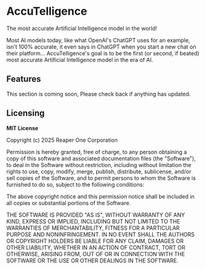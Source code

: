 # AccuTelligence
The most accurate Artificial Intelligence model in the world!

Most AI models today, like what OpenAI's ChatGPT uses for an example, isn't 100% accurate, it even says in ChatGPT when you start a new chat on their platform... AccuTelligence's goal is to be the first (or second, if beated) most accurate Artificial Intelligence model in the era of AI.

## Features
This section is coming soon, Please check back if anything has updated.

## Licensing

**MIT License**

Copyright (c) 2025 Reaper One Corporation

Permission is hereby granted, free of charge, to any person obtaining a copy
of this software and associated documentation files (the "Software"), to deal
in the Software without restriction, including without limitation the rights
to use, copy, modify, merge, publish, distribute, sublicense, and/or sell
copies of the Software, and to permit persons to whom the Software is
furnished to do so, subject to the following conditions:

The above copyright notice and this permission notice shall be included in all
copies or substantial portions of the Software.

THE SOFTWARE IS PROVIDED "AS IS", WITHOUT WARRANTY OF ANY KIND, EXPRESS OR
IMPLIED, INCLUDING BUT NOT LIMITED TO THE WARRANTIES OF MERCHANTABILITY,
FITNESS FOR A PARTICULAR PURPOSE AND NONINFRINGEMENT. IN NO EVENT SHALL THE
AUTHORS OR COPYRIGHT HOLDERS BE LIABLE FOR ANY CLAIM, DAMAGES OR OTHER
LIABILITY, WHETHER IN AN ACTION OF CONTRACT, TORT OR OTHERWISE, ARISING FROM,
OUT OF OR IN CONNECTION WITH THE SOFTWARE OR THE USE OR OTHER DEALINGS IN THE
SOFTWARE.
